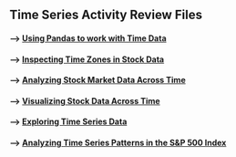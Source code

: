 ## Time Series Activity Review Files 

#### --> [Using Pandas to work with Time Data](https://github.com/Mun-Min/ASU_2022_Bootcamp/blob/master/Activity_Files/11-Time-Series/1/Activities/01-Ins_Time_in_Finance/Solved/importing-sp500-data.ipynb)

#### --> [Inspecting Time Zones in Stock Data](https://github.com/Mun-Min/ASU_2022_Bootcamp/blob/master/Activity_Files/11-Time-Series/1/Activities/02-Stu_Inspecting_Time_Zones/Solved/inspecting_time_zones_in_stock_data.ipynb)

#### --> [Analyzing Stock Market Data Across Time](https://github.com/Mun-Min/ASU_2022_Bootcamp/blob/master/Activity_Files/11-Time-Series/1/Activities/03-Ins_Analyzing_Market_Data/Solved/analyzing-market-data-across-time.ipynb)

#### --> [Visualizing Stock Data Across Time](https://github.com/Mun-Min/ASU_2022_Bootcamp/blob/master/Activity_Files/11-Time-Series/1/Activities/04-Stu_Visualizing_Stock_Data/Solved/visualizing-stock-data.ipynb)

#### --> [Exploring Time Series Data](https://github.com/Mun-Min/ASU_2022_Bootcamp/blob/master/Activity_Files/11-Time-Series/1/Activities/05-Ins_Exploring_Time_Series_Data/Solved/exploring-time-series-data.ipynb)

#### --> [Analyzing Time Series Patterns in the S&P 500 Index](https://github.com/Mun-Min/ASU_2022_Bootcamp/blob/master/Activity_Files/11-Time-Series/1/Activities/06-Stu_Visualizing_Time_Patterns/Solved/visualizing_time_patterns.ipynb)